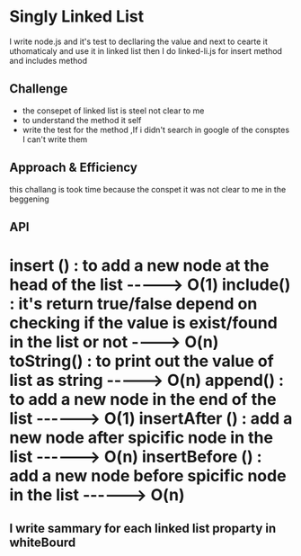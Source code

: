 # Singly Linked List
I write node.js and it's test to decllaring the value and next to cearte it uthomaticaly and use it in linked list 
then I do linked-li.js for insert method and includes method 

## Challenge
- the consepet of linked list is steel not clear to me 
- to understand the method it self 
- write the test for the method ,If i didn't search in google of the consptes I can't write them

## Approach & Efficiency
this challang is took time because the conspet it was not clear to me in the beggening 

## API
insert () : to add a new node at the head of the list -----> O(1)
include() : it's return true/false depend on checking if the value is exist/found in the list or not ----> O(n)
toString() : to print out the value of list as string -----> O(n)
append() : to add a new node in the end of the list ------> O(1)
insertAfter () : add a new node after spicific node in the list ------> O(n)
insertBefore () : add a new node before spicific node in the list ------> O(n)
================
## I write sammary for each linked list proparty in whiteBourd 